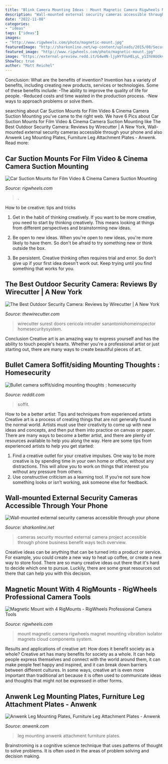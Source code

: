 ```yaml
---
title: "Blink Camera Mounting Ideas : Mount Magnetic Camera Rigwheels Magnet Mounting Vibration Isolator Magnets Cloud Components System"
description: "Wall-mounted external security cameras accessible through your phone"
date: "2022-11-08"
categories:
- "ideas"
tags: ["ideas"]
images:
- "http://www.rigwheels.com/photo/magnetic-mount.jpg"
featuredImage: "http://sharkonline.net/wp-content/uploads/2015/08/Security-Camera-2656965.jpg"
featured_image: "http://www.rigwheels.com/photo/magnetic-mount.jpg"
image: "https://external-preview.redd.it/G4w4N-ljyHYfUuHELyL_y1IhVAUdkvkK4GSdAED-gMg.jpg?auto=webp&amp;s=91109d15acbb3c95f911a2705e1bc026228c8f94"
ShowToc: true
author: "Matt Reichel"
---
```



Conclusion: What are the benefits of invention?
Invention has a variety of benefits, including creating new products, services or technologies. Some of these benefits include: 
-The ability to improve the quality of life for people. 
-Reduced costs and time wasted in the production process.
-New ways to approach problems or solve them.

	

		
searching about Car Suction Mounts for Film Video &amp; Cinema Camera Suction Mounting you've came to the right web. We have 6 Pics about Car Suction Mounts for Film Video &amp; Cinema Camera Suction Mounting like The Best Outdoor Security Camera: Reviews by Wirecutter | A New York, Wall-mounted external security cameras accessible through your phone and also Anwenk Leg Mounting Plates, Furniture Leg Attachment Plates - Anwenk. Read more:
		
    
## Car Suction Mounts For Film Video &amp; Cinema Camera Suction Mounting

<img loading=lazy src="https://rigwheels.com/photo/Car-Interior-Camera-Mount.jpg" onerror="this.onerror=null;this.src='https://tse4.mm.bing.net/th?id=OIP.iasuU7uGXhjIEHdbgdU4YQHaE8&amp;pid=15.1';" alt="Car Suction Mounts for Film Video &amp; Cinema Camera Suction Mounting">

_Source: rigwheels.com_

>. 

	

How to be creative: tips and tricks
1. Get in the habit of thinking creatively. If you want to be more creative, you need to start by thinking creatively. This means looking at things from different perspectives and brainstorming new ideas.
2. Be open to new ideas. When you're open to new ideas, you're more likely to have them. So don't be afraid to try something new or think outside the box.

3. Be persistent. Creative thinking often requires trial and error. So don't give up if your first idea doesn't work out. Keep trying until you find something that works for you.

    
## The Best Outdoor Security Camera: Reviews By Wirecutter | A New York

<img loading=lazy src="https://cdn.thewirecutter.com/wp-content/uploads/2017/01/outdoor-wifi-home-security-camera-lowres-2-1.jpg" onerror="this.onerror=null;this.src='https://tse1.mm.bing.net/th?id=OIP.PiRI971whY6xUwkGJPz4fgHaE7&amp;pid=15.1';" alt="The Best Outdoor Security Camera: Reviews by Wirecutter | A New York">

_Source: thewirecutter.com_

>wirecutter surest doors cericola intruder sanantoniohomeinspector homesecuritysystem. 

	

Conclusion
Creative art is an amazing way to express yourself and has the ability to touch people's hearts. Whether you're a professional artist or just starting out, there are many ways to create beautiful pieces of art.

    
## Bullet Camera Soffit/siding Mounting Thoughts : Homesecurity

<img loading=lazy src="https://external-preview.redd.it/G4w4N-ljyHYfUuHELyL_y1IhVAUdkvkK4GSdAED-gMg.jpg?auto=webp&amp;s=91109d15acbb3c95f911a2705e1bc026228c8f94" onerror="this.onerror=null;this.src='https://tse1.mm.bing.net/th?id=OIP.G4GkY4FDA9HmPLVvp8MeHgHaNK&amp;pid=15.1';" alt="Bullet camera soffit/siding mounting thoughts : homesecurity">

_Source: reddit.com_

>soffit. 

	

How to be a better artist: Tips and techniques from experienced artists
Creative art is a process of creating things that are not generally found in the normal world. Artists must use their creativity to come up with new ideas and concepts, and then put them into practice on canvas or paper. There are many ways to become a better artist, and there are plenty of resources available to help you along the way. Here are some tips from experienced artists to help you get started: 
1. Find a creative outlet for your creative impulses. One way to be more creative is by spending time in your own home or office, without any distractions. This will allow you to work on things that interest you without any pressure from others. 
2. Use constructive criticism as a learning tool. If you’re not sure how something looks or isn’t working, ask someone else for feedback.

    
## Wall-mounted External Security Cameras Accessible Through Your Phone

<img loading=lazy src="http://sharkonline.net/wp-content/uploads/2015/08/Security-Camera-2656965.jpg" onerror="this.onerror=null;this.src='https://tse4.mm.bing.net/th?id=OIP.As9TbvRoCEEc2JGBAtUMbAHaE7&amp;pid=15.1';" alt="Wall-mounted external security cameras accessible through your phone">

_Source: sharkonline.net_

>cameras security mounted external camera project accessible through phone business benefit ways tech overview. 

	

Creative ideas can be anything that can be turned into a product or service. For example, you could create a new way to heat up coffee, or create a new way to store food. There are so many creative ideas out there that it's hard to decide which one to pursue. Luckily, there are some great resources out there that can help you with this decision.

    
## Magnetic Mount With 4 RigMounts - RigWheels Professional Camera Tools

<img loading=lazy src="http://www.rigwheels.com/photo/magnetic-mount.jpg" onerror="this.onerror=null;this.src='https://tse1.mm.bing.net/th?id=OIP.o2q5VwHaazu3l2BJg01QswHaHa&amp;pid=15.1';" alt="Magnetic Mount with 4 RigMounts - RigWheels Professional Camera Tools">

_Source: rigwheels.com_

>mount magnetic camera rigwheels magnet mounting vibration isolator magnets cloud components system. 

	

Results and applications of creative art: How does it benefit society as a whole?
Creative art has many benefits for society as a whole. It can help people express themselves and connect with the world around them, it can make people feel happy and inspired, and it can break down barriers between different cultures. In some ways, creative art is even more important than traditional art because it is often used to communicate ideas and thoughts that might not be expressed in other forms.

    
## Anwenk Leg Mounting Plates, Furniture Leg Attachment Plates - Anwenk

<img loading=lazy src="https://11733619.s21i.faiusr.com/2/ABUIABACGAAg2LTbwAUojeH4uAEw3As43As.jpg" onerror="this.onerror=null;this.src='https://tse3.mm.bing.net/th?id=OIP.kOQEo_4MVvAJg7Bw8nvyRAD6D6&amp;pid=15.1';" alt="Anwenk Leg Mounting Plates, Furniture Leg Attachment Plates - Anwenk">

_Source: anwenk.com_

>leg mounting anwenk attachment furniture plates. 

	

Brainstroming is a cognitive science technique that uses patterns of thought to solve problems. It is often used in the areas of problem solving and decision making.

